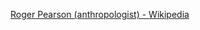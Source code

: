 ﻿[Roger Pearson (anthropologist) - Wikipedia](https://en.wikipedia.org/wiki/Roger_Pearson_(anthropologist))